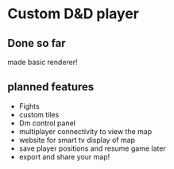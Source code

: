 <h1>Custom D&D player</h1>

<h2>Done so far</h2>
made basic renderer!

<h2>planned features</h2>
<ul>
<li>Fights</li>
<li>custom tiles</li>
<li>Dm control panel</li>
<li>multiplayer connectivity to view the map</li>
<li>website for smart tv display of map</li>
<li>save player positions and resume game later</li>
<li>export and share your map!</li>
</ul>
